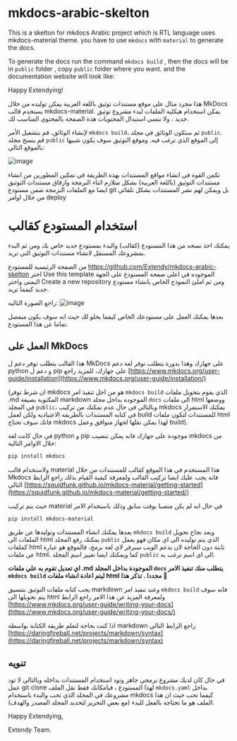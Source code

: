 # mkdocs-arabic-skelton

This is a skelton for mkdocs Arabic project which is RTL language uses mkdocs-material theme. you have to use `mkdocs` with `material` to generate the docs.

To generate the docs run the command `mkdocs build` , then the docs will be in `public` folder , copy `public` folder where you want. and the documentation website will look like:

Happy Extendying!

هذا مجرد مثال على موقع مستندات توثيق باللغة العربية يمكن توليده من خلال MkDocs يستخدم قالب mkdocs-material. يمكن استخدام هيكلية الملفات لبدء مشروع توثيق جديد ، ولا تنسى استبدال المحتويات هذة الصفحة بالمحتوى المناسب لك.

لإنشاء الوثائق، قم بتشغيل الأمر `mkdocs build`، ثم ستكون الوثائق في مجلد `public`. قم بنسخ مجلد `public` إلى الموقع الذي ترغب فيه. وموقع التوثيق سوف يكون شبيها بالموقع التالي:

![image](https://github.com/Extendy/mkdocs-arabic-skelton/assets/162535/6c9d38e5-6097-4cbc-b829-b07f7ec06816)


تكمن القوة في انشاء مواقع المستندات بهذة الطريقة قي تمكين المطورين من انشاء مستندات التوثيق (باللغة العربية) بشكل متلازم اثناء البرمجة وارفاق مستندات التوثيق ايضا مع الملفات البرمجة ضمن مستودع git
بل ويمكن لهم نشر المستتدات بشكل تلقائي من خلال اوامر deploy

# استخدام المستودع كقالب

يمكنك اخذ نسخه من هذا المستودع (كقالب) والبدء بمستودع جديد خاص بك ومن ثم البدء بمشروعك المستقل لانشاء مستندات التوثيق التي تريد.

من الصفحة الرئيسية للمستودع https://github.com/Extendy/mkdocs-arabic-skelton اختر Use this template الموجوده في اعلى صفحة المستودع على الجهة اليمنى واختر Create a new repository ومن ثم املئ النموذج الخاص بانشاء مستودع جديد كيفما تريد.


راجع الصورة التاليه:
![image](https://github.com/Extendy/mkdocs-arabic-skelton/assets/162535/cdd991a9-09b1-4d9f-bbef-b32871b2a9d0)

بعدها يمكنك العمل على مستودعك الخاص كيفما يحلو لك حيث انه سوف يكون منفصل تماما عن هذا المستودع.


## العمل على MkDocs

هذا القالب يتطلب توفر دعم ل MkDocs على جهازك وهذا بدورة يتطلب توفر لغة دعم python و دعم ل pip على جهازك، للمزيد راجع [https://www.mkdocs.org/user-guide/installation](https://www.mkdocs.org/user-guide/installation/)

(ان شرط توفر mkdocs هو من اجل تنفيذ امر `mkdocs build` الذي يقوم بتحويل ملفات .md المكتوبة بصيغة markdown الموجوده بداخل مجلد `docs` الى ملفات html ووضعها في المجلد `public`، وبالتالي في حال عدم تمكنك من تركيب mkdocs يمكنك الاستمرار في كتابه المستندات بالطريقه الاعتياديه ولكن لعمل build للمستندات لتكون ملفات html فانك سوف تحتاج mkdocs لهذا يمكن نقلها لجهاز متوافق وعمل build).

في حال كانت لغة python و pip موجودة على جهازك فانه يمكن تنصيب mkdocs من خلال الاوامر التالية:
```bash
pip install mkdocs
```

ولاستخدام قالب material هذا المستخدم في هذا الموقع كقالب للمستندات  من خلال Mkdocs فانه يجب عليك ايضا تركيب القالب ولمعرفة كيفية القيام بذلك راجع الرابط التالي [https://squidfunk.github.io/mkdocs-material/getting-started](https://squidfunk.github.io/mkdocs-material/getting-started/)

حيث يتم تركيب material في حال انه لم يكن منصبا بوقت سابق وذلك باستخدام الامر

```bash
pip install mkdocs-material
```

بعدها يمكنك انشاء المستندات وتوليدها عن طريق `mkdocs build` وبعد نجاح تحويل الملفات الى html يمكنك رفع المجلد `public` الذي يتم توليده الى اي مكان فهو يعمل كملفات html ثابتة دون الحاجة لان يدعم الويب سيرفر لاي لغة برمج، فالموقع هو عبارة عن ملفات html، كما ويمكنك ايضا تغيير اسم المجلد `public` الى اي اسم ترغب به.

**اي تعديل تقوم به علي ملفات .md الموجودة بداخل المجلد `docs` يتطلب منك تنفيذ الامر `mkdocs build` ليتم اعادة انشاء ملفات html مجددا . تذكر هذا 🥳**

يجب كتابه ملفات التوثيق بتنسيق markdown وعند تنفيذ امر `mkdocs build` فانه سوف يتم تحويلها الى html ولمعرفة المزيد عن هذا الامر راجع الرابط
[https://www.mkdocs.org/user-guide/writing-your-docs](https://www.mkdocs.org/user-guide/writing-your-docs/)

اذا كنت بحاجة لتعلم طريقة الكتابة بواسطة markdown راجع الرابط التالي
[https://daringfireball.net/projects/markdown/syntax](https://daringfireball.net/projects/markdown/syntax)

## تنويه

في حال كان لديك مشروع برمجي جاهز وتود استخدام المستندات بداخله وبالتالي لا تود عمل git clone لهذا المستودع ، فبامكانك فقط نقل الملف `mkdocs.yaml` بداخل مشروعك في المجلد الذي تحب والبدء باستخدام mkdocs كيفما تحب حيث ان هذا الملف هو ما تحتاجة بالفعل للبدء (مع بعض التحرير لتحديد المجلد المصدر والهدف).


Happy Extendying,

Extendy Team.
